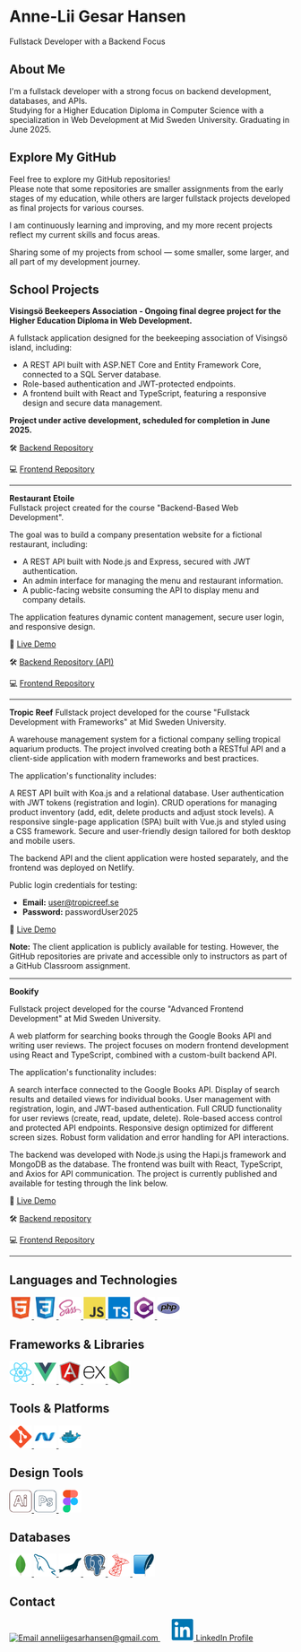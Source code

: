 # Anne-Lii Gesar Hansen
Fullstack Developer with a Backend Focus

## About Me
I'm a fullstack developer with a strong focus on backend development, databases, and APIs.  
Studying for a Higher Education Diploma in Computer Science with a specialization in Web Development at Mid Sweden University. 
Graduating in June 2025.

## Explore My GitHub

Feel free to explore my GitHub repositories!  
Please note that some repositories are smaller assignments from the early stages of my education, 
while others are larger fullstack projects developed as final projects for various courses.

I am continuously learning and improving, and my more recent projects reflect my current skills and focus areas.

Sharing some of my projects from school — some smaller, some larger, and all part of my development journey.

## School Projects

**Visingsö Beekeepers Association - Ongoing final degree project for the Higher Education Diploma in Web Development.**

A fullstack application designed for the beekeeping association of Visingsö island, including:  
- A REST API built with ASP.NET Core and Entity Framework Core, connected to a SQL Server database.  
- Role-based authentication and JWT-protected endpoints.  
- A frontend built with React and TypeScript, featuring a responsive design and secure data management.

**Project under active development, scheduled for completion in June 2025.**

🛠️ [Backend Repository](https://github.com/Anne-Lii/visingsobiodlarna_api.git)

💻 [Frontend Repository](https://github.com/Anne-Lii/visingsobiodlarna.git)

---

**Restaurant Etoile**  
Fullstack project created for the course "Backend-Based Web Development".

The goal was to build a company presentation website for a fictional restaurant, including:  
- A REST API built with Node.js and Express, secured with JWT authentication.  
- An admin interface for managing the menu and restaurant information.  
- A public-facing website consuming the API to display menu and company details.

The application features dynamic content management, secure user login, and responsive design.

🔗 [Live Demo](https://anha2314-projekt-backend.netlify.app/)

🛠️ [Backend Repository (API)](https://github.com/Anne-Lii/backend_projekt_api.git)

💻 [Frontend Repository](https://github.com/Anne-Lii/backend_projekt_webbplats.git)

---

**Tropic Reef**
Fullstack project developed for the course "Fullstack Development with Frameworks" at Mid Sweden University.

A warehouse management system for a fictional company selling tropical aquarium products.
The project involved creating both a RESTful API and a client-side application with modern frameworks and best practices.

The application's functionality includes:

A REST API built with Koa.js and a relational database.
User authentication with JWT tokens (registration and login).
CRUD operations for managing product inventory (add, edit, delete products and adjust stock levels).
A responsive single-page application (SPA) built with Vue.js and styled using a CSS framework.
Secure and user-friendly design tailored for both desktop and mobile users.

The backend API and the client application were hosted separately, and the frontend was deployed on Netlify.

Public login credentials for testing:
- **Email:** user@tropicreef.se
- **Password:** passwordUser2025

🔗 [Live Demo](https://tropic-reef.netlify.app)

**Note:**
The client application is publicly available for testing.
However, the GitHub repositories are private and accessible only to instructors as part of a GitHub Classroom assignment.

---

**Bookify**

Fullstack project developed for the course "Advanced Frontend Development" at Mid Sweden University.

A web platform for searching books through the Google Books API and writing user reviews.
The project focuses on modern frontend development using React and TypeScript, combined with a custom-built backend API.

The application's functionality includes:

A search interface connected to the Google Books API.
Display of search results and detailed views for individual books.
User management with registration, login, and JWT-based authentication.
Full CRUD functionality for user reviews (create, read, update, delete).
Role-based access control and protected API endpoints.
Responsive design optimized for different screen sizes.
Robust form validation and error handling for API interactions.

The backend was developed with Node.js using the Hapi.js framework and MongoDB as the database.
The frontend was built with React, TypeScript, and Axios for API communication.
The project is currently published and available for testing through the link below.

🔗 [Live Demo](https://anha2324-bookify.netlify.app/)

🛠️ [Backend repository](https://github.com/Anne-Lii/Bookify_api.git)

💻 [Frontend Repository](https://github.com/Anne-Lii/bookify.git)

---

## Languages and Technologies

<p align="left">
  <a href="https://developer.mozilla.org/en-US/docs/Web/HTML" target="_blank">
    <img src="https://raw.githubusercontent.com/devicons/devicon/master/icons/html5/html5-original.svg" alt="HTML5" width="40" height="40"/>
  </a>
  <a href="https://developer.mozilla.org/en-US/docs/Web/CSS" target="_blank">
    <img src="https://raw.githubusercontent.com/devicons/devicon/master/icons/css3/css3-original.svg" alt="CSS3" width="40" height="40"/>
  </a>
  <a href="https://sass-lang.com/" target="_blank">
    <img src="https://raw.githubusercontent.com/devicons/devicon/master/icons/sass/sass-original.svg" alt="SASS" width="40" height="40"/>
  </a>
  <a href="https://developer.mozilla.org/en-US/docs/Web/JavaScript" target="_blank">
    <img src="https://raw.githubusercontent.com/devicons/devicon/master/icons/javascript/javascript-original.svg" alt="JavaScript" width="40" height="40"/>
  </a>
  <a href="https://www.typescriptlang.org/" target="_blank">
    <img src="https://raw.githubusercontent.com/devicons/devicon/master/icons/typescript/typescript-original.svg" alt="TypeScript" width="40" height="40"/>
  </a>
  <a href="https://learn.microsoft.com/en-us/dotnet/csharp/" target="_blank">
    <img src="https://raw.githubusercontent.com/devicons/devicon/master/icons/csharp/csharp-original.svg" alt="C#" width="40" height="40"/>
  </a>
  <a href="https://www.php.net/" target="_blank">
    <img src="https://raw.githubusercontent.com/devicons/devicon/master/icons/php/php-original.svg" alt="PHP" width="40" height="40"/>
  </a>
</p>

## Frameworks & Libraries

<p align="left">
  <a href="https://reactjs.org/" target="_blank">
  <img src="https://raw.githubusercontent.com/devicons/devicon/master/icons/react/react-original.svg" alt="React" width="40" height="40"/>
</a>
<a href="https://vuejs.org/" target="_blank">
  <img src="https://raw.githubusercontent.com/devicons/devicon/master/icons/vuejs/vuejs-original.svg" alt="Vue.js" width="40" height="40" />
</a>
  <a href="https://angular.io/" target="_blank">
    <img src="https://raw.githubusercontent.com/devicons/devicon/master/icons/angularjs/angularjs-original.svg" alt="Angular" width="40" height="40"/>
  </a>
  <a href="https://expressjs.com/" target="_blank">
    <img src="https://raw.githubusercontent.com/devicons/devicon/master/icons/express/express-original.svg" alt="Express" width="40" height="40"/>
  </a>
  <a href="https://nodejs.org/" target="_blank">
    <img src="https://raw.githubusercontent.com/devicons/devicon/master/icons/nodejs/nodejs-original.svg" alt="Node.js" width="40" height="40"/>
  </a>
</p>



## Tools & Platforms

<p align="left">
  <a href="https://git-scm.com/" target="_blank">
    <img src="https://raw.githubusercontent.com/devicons/devicon/master/icons/git/git-original.svg" alt="Git" width="40" height="40"/>
  </a>
  <a href="https://dotnet.microsoft.com/" target="_blank">
    <img src="https://raw.githubusercontent.com/devicons/devicon/master/icons/dot-net/dot-net-original.svg" alt=".NET" width="40" height="40"/>
  </a>
  <a href="https://www.docker.com/" target="_blank">
    <img src="https://raw.githubusercontent.com/devicons/devicon/master/icons/docker/docker-original.svg" alt="Docker" width="40" height="40"/>
  </a>
</p>

## Design Tools

<p align="left">
  <a href="https://www.adobe.com/products/illustrator.html" target="_blank">
    <img src="https://raw.githubusercontent.com/devicons/devicon/master/icons/illustrator/illustrator-line.svg" alt="Adobe Illustrator" width="40" height="40"/>
  </a>
  <a href="https://www.adobe.com/products/photoshop.html" target="_blank">
    <img src="https://raw.githubusercontent.com/devicons/devicon/master/icons/photoshop/photoshop-line.svg" alt="Adobe Photoshop" width="40" height="40"/>
  </a>
  <a href="https://www.figma.com/" target="_blank">
    <img src="https://raw.githubusercontent.com/devicons/devicon/master/icons/figma/figma-original.svg" alt="Figma" width="40" height="40"/>
  </a>
</p>

## Databases

<p align="left">
  <a href="https://www.mongodb.com/" target="_blank">
    <img src="https://raw.githubusercontent.com/devicons/devicon/master/icons/mongodb/mongodb-original.svg" alt="MongoDB" width="40" height="40"/>
  </a>
  <a href="https://www.mysql.com/" target="_blank">
    <img src="https://raw.githubusercontent.com/devicons/devicon/master/icons/mysql/mysql-original.svg" alt="MySQL" width="40" height="40"/>
  </a>
  <a href="https://mariadb.org/" target="_blank">
    <img src="https://raw.githubusercontent.com/devicons/devicon/master/icons/mariadb/mariadb-original.svg" alt="MariaDB" width="40" height="40"/>
  </a>
  <a href="https://www.postgresql.org/" target="_blank">
    <img src="https://raw.githubusercontent.com/devicons/devicon/master/icons/postgresql/postgresql-original.svg" alt="PostgreSQL" width="40" height="40"/>
  </a>
  <a href="https://www.microsoft.com/en-us/sql-server" target="_blank">
    <img src="https://raw.githubusercontent.com/devicons/devicon/master/icons/microsoftsqlserver/microsoftsqlserver-plain.svg" alt="SQL Server" width="40" height="40"/>
  </a>
  <a href="https://www.sqlite.org/" target="_blank">
    <img src="https://raw.githubusercontent.com/devicons/devicon/master/icons/sqlite/sqlite-original.svg" alt="SQLite" width="40" height="40"/>
  </a>
</p>


## Contact

<p align="left">
  <a href="mailto:anneliigesarhansen@gmail.com" target="_blank">
    <img src="https://img.icons8.com/ios-filled/40/000000/new-post.png" alt="Email" width="40" height="40"/>
  </a>
  <a href="mailto:anneliigesarhansen@gmail.com" target="_blank">
    anneliigesarhansen@gmail.com
  </a>
  &nbsp;&nbsp;&nbsp;&nbsp;
  <a href="https://www.linkedin.com/in/anne-lii-hansen-397908130/" target="_blank">
    <img src="https://raw.githubusercontent.com/devicons/devicon/master/icons/linkedin/linkedin-original.svg" alt="LinkedIn" width="40" height="40"/>
  </a>
  <a href="https://www.linkedin.com/in/anne-lii-hansen-397908130/" target="_blank">
    LinkedIn Profile
  </a>
</p>

<!---
Anne-Lii/Anne-Lii is a ✨ special ✨ repository because its `README.md` (this file) appears on your GitHub profile.
You can click the Preview link to take a look at your changes.
--->
